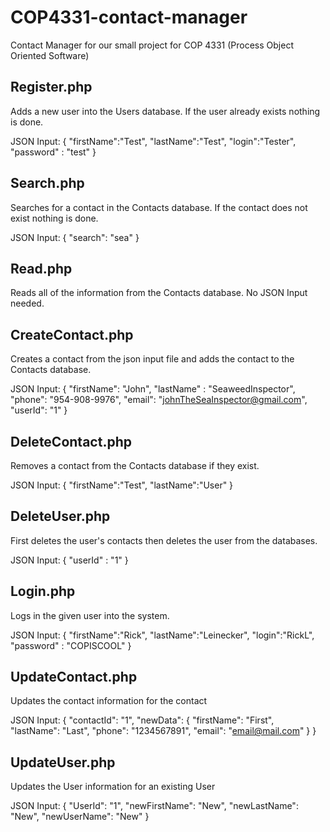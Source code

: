 # COP4331-contact-manager
Contact Manager for our small project for COP 4331 (Process Object Oriented Software) 

## Register.php
Adds a new user into the Users database. If the user already exists nothing is done.

JSON Input:
{
    "firstName":"Test",
    "lastName":"Test",
    "login":"Tester",
    "password" : "test"
}


## Search.php
Searches for a contact in the Contacts database. If the contact does not exist nothing is done.

JSON Input:
{
    "search": "sea"
}


## Read.php
Reads all of the information from the Contacts database. No JSON Input needed.


## CreateContact.php
Creates a contact from the json input file and adds the contact to the Contacts database.

JSON Input:
{
    "firstName": "John",
    "lastName" : "SeaweedInspector",
    "phone": "954-908-9976",
    "email": "johnTheSeaInspector@gmail.com",
    "userId": "1"
}


## DeleteContact.php
Removes a contact from the Contacts database if they exist.

JSON Input:
{
    "firstName":"Test",
    "lastName":"User"
}


## DeleteUser.php
First deletes the user's contacts then deletes the user from the databases.

JSON Input:
{
    "userId" : "1"
}


## Login.php
Logs in the given user into the system.

JSON Input:
{
    "firstName":"Rick",
    "lastName":"Leinecker",
    "login":"RickL",
    "password" : "COPISCOOL"
}


## UpdateContact.php
Updates the contact information for the contact

JSON Input:
{
    "contactId": "1",
    "newData": {
        "firstName": "First",
        "lastName": "Last",
        "phone": "1234567891",
        "email": "email@mail.com"
    }
}


## UpdateUser.php
Updates the User information for an existing User

JSON Input:
{
    "UserId": "1",
    "newFirstName": "New",
    "newLastName": "New",
    "newUserName": "New"
}

